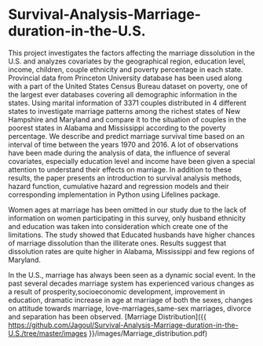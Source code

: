 # Survival-Analysis-Marriage-duration-in-the-U.S.

This project investigates the factors affecting the marriage dissolution in the U.S. and analyzes covariates by the geographical region, education level, income, children, couple ethnicity and poverty percentage in each state. Provincial data from Princeton University  database has been used along with a part of the United States Census Bureau dataset on poverty, one of the largest ever databases covering all demographic information in the states. Using marital information of 3371 couples distributed in 4 different states to investigate marriage patterns among the richest states of New Hampshire and Maryland and compare it to the situation of couples in the poorest states in Alabama and Mississippi according to the poverty percentage. We describe and predict marriage survival time based on an interval of time between the years 1970 and 2016. A lot of observations have been made during the analysis of data, the influence of several covariates, especially education level and income have been given a special attention to understand their effects on marriage. In addition to these results, the paper presents an introduction to survival analysis methods, hazard function, cumulative hazard and regression models and their corresponding implementation in Python using Lifelines package. 

Women ages at marriage has been omitted in our study due to the lack of information on women participating in this survey, only husband ethnicity and education was taken into consideration which create one of the limitations. The study showed that Educated husbands have higher chances of marriage dissolution than the illiterate ones. Results suggest that dissolution rates are quite higher in Alabama, Mississippi and few regions of Maryland.

In the U.S., marriage has always been seen as a dynamic social event. In the past several decades marriage system has experienced various changes as a result of prosperity,socioeconomic development, improvement in education, dramatic increase in age at marriage of both the sexes, changes on attitude towards marriage, love-marriages,same-sex marriages, divorce and separation has been observed.
[Marriage Distribution]({{ https://github.com/Jagoul/Survival-Analysis-Marriage-duration-in-the-U.S./tree/master/images }}/images/Marriage_distribution.pdf)
